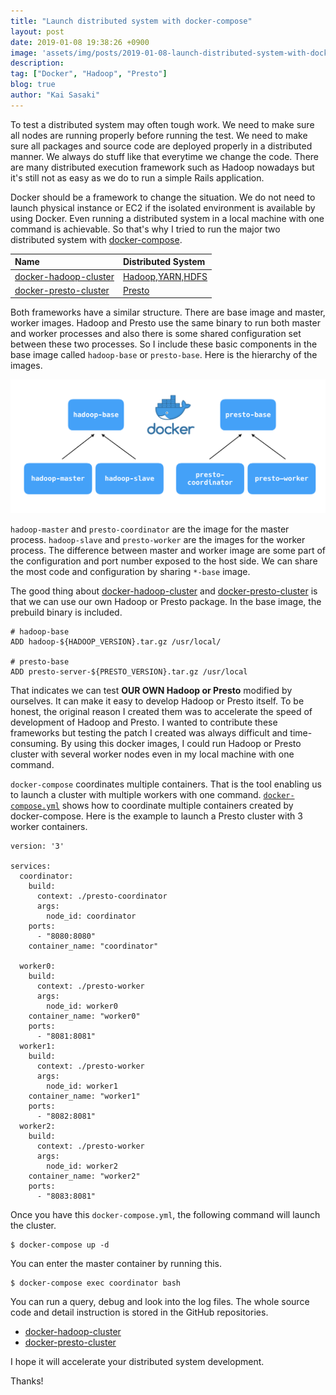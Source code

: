 ```yaml
---
title: "Launch distributed system with docker-compose"
layout: post
date: 2019-01-08 19:38:26 +0900
image: 'assets/img/posts/2019-01-08-launch-distributed-system-with-docker-compose/catch.jpg'
description:
tag: ["Docker", "Hadoop", "Presto"]
blog: true
author: "Kai Sasaki"
---
```


To test a distributed system may often tough work. We need to make sure all nodes are running properly before running the test. We need to make sure all packages and source code are deployed properly in a distributed manner. We always do stuff like that everytime we change the code. There are many distributed execution framework such as Hadoop nowadays but it's still not as easy as we do to run a simple Rails application.

Docker should be a framework to change the situation. We do not need to launch physical instance or EC2 if the isolated environment is available by using Docker. Even running a distributed system in a local machine with one command is achievable. So that's why I tried to run the major two distributed system with [docker-compose](https://docs.docker.com/compose/).

|Name|Distributed System|
|:---|:---|
|[docker-hadoop-cluster](https://github.com/Lewuathe/docker-hadoop-cluster)|[Hadoop,YARN,HDFS](http://hadoop.apache.org/)|
|[docker-presto-cluster](https://github.com/Lewuathe/docker-presto-cluster)|[Presto](https://prestodb.io/)|

Both frameworks have a similar structure. There are base image and master, worker images. Hadoop and Presto use the same binary to run both
master and worker processes and also there is some shared configuration set between these two processes. So I include these basic components in the base image called `hadoop-base` or `presto-base`. Here is the hierarchy of the images.

![Basic Structure](assets/img/posts/2019-01-08-launch-distributed-system-with-docker-compose/structure.png)

`hadoop-master` and `presto-coordinator` are the image for the master process. `hadoop-slave` and `presto-worker` are the images for the worker process. The difference between master and worker image are some part of the configuration and port number exposed to the host side. We can share the most code and configuration by sharing `*-base` image. 

The good thing about [docker-hadoop-cluster](https://github.com/Lewuathe/docker-hadoop-cluster) and [docker-presto-cluster](https://github.com/Lewuathe/docker-presto-cluster) is that we can use our own Hadoop or Presto package. In the base image, the prebuild binary is included.

```
# hadoop-base
ADD hadoop-${HADOOP_VERSION}.tar.gz /usr/local/

# presto-base
ADD presto-server-${PRESTO_VERSION}.tar.gz /usr/local
```

That indicates we can test **OUR OWN Hadoop or Presto** modified by ourselves. It can make it easy to develop Hadoop or Presto itself. To be honest, the original reason I created them was to accelerate the speed of development of Hadoop and Presto. I wanted to contribute these frameworks but testing the patch I created was always difficult and time-consuming. By using this docker images, I could run Hadoop or Presto cluster with several worker nodes even in my local machine with one command. 

`docker-compose` coordinates multiple containers. That is the tool enabling us to launch a cluster with multiple workers with one command. [`docker-compose.yml`](https://github.com/Lewuathe/docker-presto-cluster/blob/master/docker-compose.yml) shows how to coordinate multiple containers created by docker-compose. Here is the example to launch a Presto cluster with 3 worker containers.

```
version: '3'

services:
  coordinator:
    build: 
      context: ./presto-coordinator
      args:
        node_id: coordinator
    ports:
      - "8080:8080"
    container_name: "coordinator"

  worker0:
    build: 
      context: ./presto-worker
      args:
        node_id: worker0
    container_name: "worker0"
    ports:
      - "8081:8081"
  worker1:
    build: 
      context: ./presto-worker
      args:
        node_id: worker1
    container_name: "worker1"
    ports:
      - "8082:8081"
  worker2:
    build: 
      context: ./presto-worker
      args:
        node_id: worker2
    container_name: "worker2"
    ports:
      - "8083:8081"
```

Once you have this `docker-compose.yml`, the following command will launch the cluster.

```
$ docker-compose up -d
```

You can enter the master container by running this.

```
$ docker-compose exec coordinator bash
```

You can run a query, debug and look into the log files. The whole source code and detail instruction is stored in the GitHub repositories.

- [docker-hadoop-cluster](https://github.com/Lewuathe/docker-hadoop-cluster)
- [docker-presto-cluster](https://github.com/Lewuathe/docker-presto-cluster)

I hope it will accelerate your distributed system development.

Thanks!